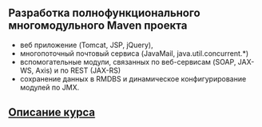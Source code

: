 ##  Разработка полнофункционального многомодульного Maven проекта
- веб приложение (Tomcat, JSP, jQuery),
- многопоточный почтовый сервиса (JavaMail, java.util.concurrent.*)
- вспомогательные модули, связанных по веб-сервисам (SOAP, JAX-WS, Axis) и по REST (JAX-RS)
- сохранение данных в RMDBS и динамическое конфигурирование модулей по JMX.

## <a href="https://github.com/JavaOPs/masterjava">Описание курса</a>